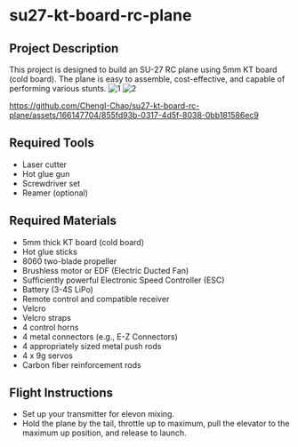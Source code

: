 # su27-kt-board-rc-plane

## Project Description
This project is designed to build an SU-27 RC plane using 5mm KT board (cold board). The plane is easy to assemble, cost-effective, and capable of performing various stunts.
![1](https://github.com/ChengI-Chao/su27-kt-board-rc-plane/assets/166147704/aa642c6c-f4e4-4a5c-8e76-1dbd191f13e0)
![2](https://github.com/ChengI-Chao/su27-kt-board-rc-plane/assets/166147704/f7a83f2b-3282-4d60-ab7c-2f5bca963de2)


https://github.com/ChengI-Chao/su27-kt-board-rc-plane/assets/166147704/855fd93b-0317-4d5f-8038-0bb181586ec9


## Required Tools
- Laser cutter
- Hot glue gun
- Screwdriver set
- Reamer (optional)

## Required Materials
- 5mm thick KT board (cold board)
- Hot glue sticks
- 8060 two-blade propeller
- Brushless motor or EDF (Electric Ducted Fan)
- Sufficiently powerful Electronic Speed Controller (ESC)
- Battery (3-4S LiPo)
- Remote control and compatible receiver
- Velcro
- Velcro straps
- 4 control horns
- 4 metal connectors (e.g., E-Z Connectors)
- 4 appropriately sized metal push rods
- 4 x 9g servos
- Carbon fiber reinforcement rods

## Flight Instructions
- Set up your transmitter for elevon mixing.
- Hold the plane by the tail, throttle up to maximum, pull the elevator to the maximum up position, and release to launch.
